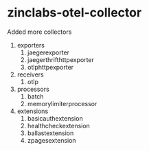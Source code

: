 # zinclabs-otel-collector

Added more collectors

1. exporters
    1. jaegerexporter
    1. jaegerthrifthttpexporter
    1. otlphttpexporter
1. receivers
    1. otlp
1. processors
    1. batch
    1. memorylimiterprocessor
1. extensions
    1. basicauthextension
    1. healthcheckextension
    1. ballastextension
    1. zpagesextension


